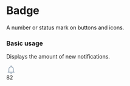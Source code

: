 # Badge

A number or status mark on buttons and icons.

### Basic usage 

Displays the amount of new notifications.

<div class="badge-widget">
  <div>
    <svg width="25" height="24" viewBox="0 0 15 19" fill="none" xmlns="http://www.w3.org/2000/svg">
      <path fill-rule="evenodd" clip-rule="evenodd"
        d="M6.3125 2.17773C6.3125 1.52065 6.84292 0.990234 7.5 0.990234C8.15708 0.990234 8.6875 1.52065 8.6875 2.17773V3.10398C11.1733 3.64232 13.0417 5.85898 13.0417 8.51107V13.2611L14.625 14.8444V15.6361H0.375V14.8444L1.95833 13.2611V8.51107C1.95833 5.85898 3.82667 3.64232 6.3125 3.10398V2.17773ZM7.5 4.55273C9.685 4.55273 11.4583 6.32607 11.4583 8.51107V14.0527H3.54167V8.51107C3.54167 6.32607 5.315 4.55273 7.5 4.55273ZM5.92462 16.4357C5.92462 17.3065 6.6292 18.0111 7.50004 18.0111C8.37087 18.0111 9.07546 17.3065 9.07546 16.4357H5.92462Z"
        fill="#A0AEBD" />
    </svg>
  </div>

  <div class="badge-widget__content" data-overflow-count="10" data-count="99">
    <div>82</div>
  </div>
</div>


<style lang="scss">
$badge-background: #409eff !default;
$badge-color: #FFFFFF !default;

.badge-widget {
  position: relative;
  display: inline-block;

  margin-top: 30px;

  &__content {
    position: absolute;
    transition: .3s cubic-bezier(.4,0,.2,1);
    display: flex;
    align-items: center;
    justify-content: center;
    right: -16px;
    top: -10px;
    font-size: 10px;
    font-style: normal;
    width: 22px;
    height: 22px;
    border-radius: 50%;
    color: $badge-color;
    pointer-events: none;
    background-color: $badge-background;
  }
}
</style>